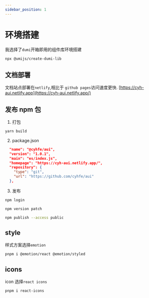 ```yaml
---
sidebar_position: 1
---
```


# 环境搭建

我选择了`dumi`开箱即用的组件库环境搭建

```bash
npx @umijs/create-dumi-lib
```

## 文档部署

文档站点部署在`netlify`,相比于 `github pages`访问速度更快.
[https://cyh-aui.netlify.app](https://cyh-aui.netlify.app/)

## 发布 npm 包

1. 打包

```bash
yarn build
```

2. package.json

```json
  "name": "@cyhfe/aui",
  "version": "1.0.1",
  "main": "es/index.js",
  "homepage": "https://cyh-aui.netlify.app/",
  "repository": {
    "type": "git",
    "url": "https://github.com/cyhfe/aui"
  },
```

3. 发布

```bash
npm login

npm version patch

npm publish --access public 
```

## style

样式方案选择`emotion`

```bash
pnpm i @emotion/react @emotion/styled
```

## icons

icon 选择`react icons`

```bash
pnpm i react-icons
```

